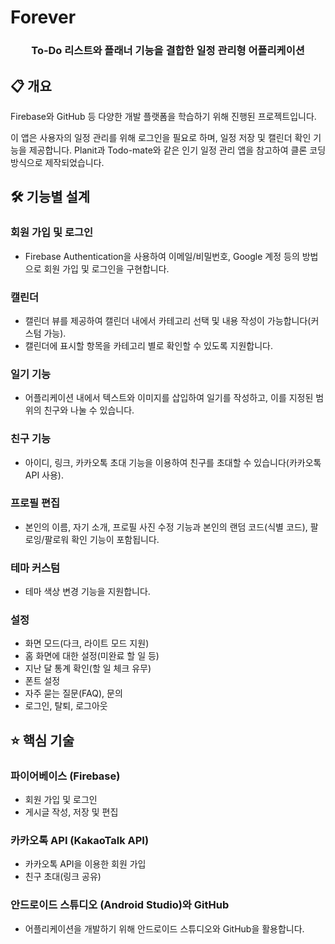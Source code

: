 # Forever

<div align="center">
  <h3>To-Do 리스트와 플래너 기능을 결합한 일정 관리형 어플리케이션</h3>
</div>

## 📋 개요
Firebase와 GitHub 등 다양한 개발 플랫폼을 학습하기 위해 진행된 프로젝트입니다.

이 앱은 사용자의 일정 관리를 위해 로그인을 필요로 하며, 일정 저장 및 캘린더 확인 기능을 제공합니다. Planit과 Todo-mate와 같은 인기 일정 관리 앱을 참고하여 클론 코딩 방식으로 제작되었습니다.

## 🛠 기능별 설계

### 회원 가입 및 로그인
- Firebase Authentication을 사용하여 이메일/비밀번호, Google 계정 등의 방법으로 회원 가입 및 로그인을 구현합니다.

### 캘린더
- 캘린더 뷰를 제공하여 캘린더 내에서 카테고리 선택 및 내용 작성이 가능합니다(커스텀 가능).
- 캘린더에 표시할 항목을 카테고리 별로 확인할 수 있도록 지원합니다.

### 일기 기능
- 어플리케이션 내에서 텍스트와 이미지를 삽입하여 일기를 작성하고, 이를 지정된 범위의 친구와 나눌 수 있습니다.

### 친구 기능
- 아이디, 링크, 카카오톡 초대 기능을 이용하여 친구를 초대할 수 있습니다(카카오톡 API 사용).

### 프로필 편집
- 본인의 이름, 자기 소개, 프로필 사진 수정 기능과 본인의 랜덤 코드(식별 코드), 팔로잉/팔로워 확인 기능이 포함됩니다.

### 테마 커스텀
- 테마 색상 변경 기능을 지원합니다.

### 설정
- 화면 모드(다크, 라이트 모드 지원)
- 홈 화면에 대한 설정(미완료 할 일 등)
- 지난 달 통계 확인(할 일 체크 유무)
- 폰트 설정
- 자주 묻는 질문(FAQ), 문의
- 로그인, 탈퇴, 로그아웃

## ⭐️ 핵심 기술

### 파이어베이스 (Firebase)
- 회원 가입 및 로그인
- 게시글 작성, 저장 및 편집

### 카카오톡 API (KakaoTalk API)
- 카카오톡 API을 이용한 회원 가입
- 친구 초대(링크 공유)

### 안드로이드 스튜디오 (Android Studio)와 GitHub
- 어플리케이션을 개발하기 위해 안드로이드 스튜디오와 GitHub을 활용합니다.
